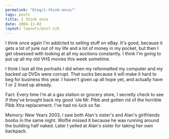 ```yaml
---
permalink: "blog/i-think-once/"
tags: posts
title: I think once
date: 2004-11-02
layout: layouts/post.njk
---
```


I think once again I'm addicted to selling stuff on eBay. It's good, because it gets a lot of junk out of my life and a lot of money in my pocket, but then I get obsessed with looking at all my auctions constantly. I think I'm going to put up all my old VHS movies this week sometime.

I think I lost all the portraits I did when my reformatted my computer and my backed up DVDs were corrupt. That sucks because it will make it hard to beg for business this year. I haven't given up all hope yet, and actually have 1 or 2 lined up already.

Fact: Every time I'm at a gas station or grocery store, I secretly check to see if they've brought back my good 'ole Mr. Pibb and gotten rid of the horrible Pibb Xtra replacement. I've had no luck so far.

Memory: New Years 2003, I saw both Alan's sister's and Alan's girlfriends boobs in the same night. Wolfie missed it because he was running around the building half naked. Later I yelled at Alan's sister for taking her own backpack.